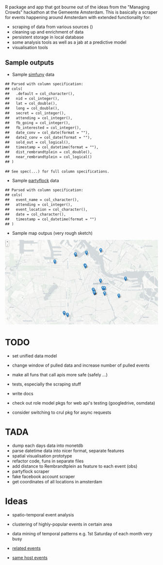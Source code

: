 R package and app that got bourne out of the ideas from the "Managing Crowds" hackathon at the Gemeente Amsterdam. This is basically a scraper for events happening around Amsterdam with extended functionality for:

-   scraping of data from various sources ()
-   cleaning up and enrichment of data
-   persistent storage in local database
-   some analysis tools as well as a jab at a predictive model
-   visualisation tools

Sample outputs
--------------

-   Sample [simfuny](http://simfuny.com/) data

<!-- -->

    ## Parsed with column specification:
    ## cols(
    ##   .default = col_character(),
    ##   nid = col_integer(),
    ##   lat = col_double(),
    ##   long = col_double(),
    ##   secret = col_integer(),
    ##   attending = col_integer(),
    ##   fb_going = col_integer(),
    ##   fb_interested = col_integer(),
    ##   date_conv = col_date(format = ""),
    ##   date2_conv = col_date(format = ""),
    ##   sold_out = col_logical(),
    ##   timestamp = col_datetime(format = ""),
    ##   dist_rembrandtplein = col_double(),
    ##   near_rembrandtplein = col_logical()
    ## )

    ## See spec(...) for full column specifications.

<!--html_preserve-->

<script type="application/json" data-for="htmlwidget-aa13f68c4c45b55cf35d">{"x":{"filter":"none","data":[["1","2","3","4","5","6","7","8","9","10"],["Solstice Festival 2017","Official After Party Awakenings Festival - Saturday (SOLD OUT)","Last minute: Vunzige Deuntjes At The Beach - Whoosah","BLAST DEM BEATZ, Amsterdam","Froluck Festival","DeepHouse Injection Local Heroes","Playground - Girls Love DJ's, Geza Weisz &amp; more - AIR Amsterdam","1 jaar Ondersteboven","JIGGY x Neptunes vs Timbaland x Zaterdag 24 juni x Bitterzoet","VBX Summerseries w/ Lamache, Makcim, Reiss, Herra + more tba"],[66989,111393,113285,90417,94883,108963,111199,100699,107705,104983],["http://api.simfuny.com/sites/default/files/photo/events/15895656_1272531012786388_5048735231400931615_o_0.jpg","http://api.simfuny.com/sites/default/files/photo/events/19113915_1252454411543704_9161799471844597684_n_0.jpg","http://api.simfuny.com/sites/default/files/photo/events/19247802_1385427731576751_8025315936222131220_n.jpg","http://api.simfuny.com/sites/default/files/photo/events/17880015_1430787306971389_8614946080905047345_o_0.jpg","http://api.simfuny.com/sites/default/files/photo/events/17917179_1401647759858361_4885522083845619718_o_0.jpg","http://api.simfuny.com/sites/default/files/photo/events/18559008_465583720457823_2885231499379063110_o_0.jpg","http://api.simfuny.com/sites/default/files/photo/events/19144061_451265761906465_700762667113866850_o.jpg","http://api.simfuny.com/sites/default/files/photo/events/18238868_1907959472756120_8077760870680434805_o.jpg","http://api.simfuny.com/sites/default/files/photo/events/18738979_1128781487227168_1607161927095219609_o.jpg","http://api.simfuny.com/sites/default/files/photo/events/18559012_1544341288940388_255380710848693236_o_0.jpg"],["Ruigoord 76","Paradiso Amsterdam","Whoosah Beachclub","AIR Amsterdam","Amsterdam Roest","VLLA","AIR Amsterdam","Canvas","Bitterzoet","BRET"],[52.44436753,52.36228,52.121140120608,52.36611,52.372049060304,52.36349,52.366242406087,52.35378,52.37736,52.389967027416],[4.82896868,4.8839499,4.2926500484975,4.89945,4.9266815185547,4.835,4.8990085489949,4.91194,4.89414,4.8368167877197],[0,0,0,0,0,0,0,0,0,0],[1706,591,389,367,257,210,203,198,196,184],["http://simfuny.com/event/66989/solstice-festival-2017","http://simfuny.com/event/111393/official-after-party-awakenings-festival-saturday-sold-out","http://simfuny.com/event/113285/last-minute-vunzige-deuntjes-at-the-beach-whoosah","http://simfuny.com/event/90417/blast-dem-beatz-amsterdam","http://simfuny.com/event/94883/froluck-festival","http://simfuny.com/event/108963/deephouse-injection-local-heroes","http://simfuny.com/event/111199/playground-girls-love-dj-s-geza-weisz-more-air-amsterdam","http://simfuny.com/event/100699/1-jaar-ondersteboven","http://simfuny.com/event/107705/jiggy-x-neptunes-vs-timbaland-x-zaterdag-24-juni-x-bitterzoet","http://simfuny.com/event/104983/vbx-summerseries-w-lamache-makcim-reiss-herra-more-tba"],["https://www.facebook.com/events/604130049795847","https://www.facebook.com/events/1493465287363922","https://www.facebook.com/events/1345309678917690","https://www.facebook.com/events/385583831803951","https://www.facebook.com/events/283737608748138","https://www.facebook.com/events/1279193918865678","https://www.facebook.com/events/789674351195661","https://www.facebook.com/events/305547306526066","https://www.facebook.com/events/435366913505455","https://www.facebook.com/events/262855727516262"],[1600,631,558,null,274,null,228,220,229,291],[6200,894,1400,null,1200,null,238,295,463,540],["Sat","Sat","Sat","Sat","Sat","Sat","Sat","Sat","Sat","Sat"],["Sun","Sun","Sun","Sun","Sun","Sun","Sun","Sun","Sun","Sun"],["2017-06-24","2017-06-24","2017-06-24","2017-06-24","2017-06-24","2017-06-24","2017-06-24","2017-06-24","2017-06-24","2017-06-24"],["2017-06-25","2017-06-25","2017-06-25","2017-06-25","2017-06-25","2017-06-25","2017-06-25","2017-06-25","2017-06-25","2017-06-25"],[false,true,false,false,false,false,false,false,false,false],["2017-06-25T01:03:48Z","2017-06-25T01:03:48Z","2017-06-25T01:03:48Z","2017-06-25T01:03:48Z","2017-06-25T01:03:48Z","2017-06-25T01:03:48Z","2017-06-25T01:03:48Z","2017-06-25T01:03:48Z","2017-06-25T01:03:48Z","2017-06-25T01:03:48Z"],[9468.88508684362,546.430777184368,48972.4770786216,0,1901.21654127266,3595.97465741173,0,1508.76480024593,1105.55618684188,4300.87978895628],[false,false,false,true,false,false,true,false,false,false]],"container":"<table class=\"display\">\n  <thead>\n    <tr>\n      <th> <\/th>\n      <th>title<\/th>\n      <th>nid<\/th>\n      <th>img<\/th>\n      <th>location<\/th>\n      <th>lat<\/th>\n      <th>long<\/th>\n      <th>secret<\/th>\n      <th>attending<\/th>\n      <th>event_link<\/th>\n      <th>fb_link<\/th>\n      <th>fb_going<\/th>\n      <th>fb_interested<\/th>\n      <th>date_wday<\/th>\n      <th>date2_wday<\/th>\n      <th>date_conv<\/th>\n      <th>date2_conv<\/th>\n      <th>sold_out<\/th>\n      <th>timestamp<\/th>\n      <th>dist_rembrandtplein<\/th>\n      <th>near_rembrandtplein<\/th>\n    <\/tr>\n  <\/thead>\n<\/table>","options":{"columnDefs":[{"className":"dt-right","targets":[2,5,6,7,8,11,12,19]},{"orderable":false,"targets":0}],"order":[],"autoWidth":false,"orderClasses":false}},"evals":[],"jsHooks":[]}</script>
<!--/html_preserve-->
-   Sample [partyflock](http://partyflock.nl/) data

<!-- -->

    ## Parsed with column specification:
    ## cols(
    ##   event_name = col_character(),
    ##   attending = col_integer(),
    ##   event_location = col_character(),
    ##   date = col_character(),
    ##   timestamp = col_datetime(format = "")
    ## )

<!--html_preserve-->

<script type="application/json" data-for="htmlwidget-4be24cf5bd7380b35668">{"x":{"filter":"none","data":[["1","2","3","4","5","6","7","8","9","10"],["3x NYX","Bongo's Bingo","Claire &amp; Late Night Burners","Contact","Curated By Lenzman","De Nacht van NieuwLicht","De School","Encore · Red Bull 3Style Afterparty","Filth On Acid","Fuego · Back to Old School"],[394,142,135,31,674,432,504,20,331,169],["NYX","Panama","Claire","OT301","Paradiso","Ruigoord","De School","Melkweg","De Marktkantine","Bitterzoet"],["16 september 2017","16 september 2017","16 september 2017","16 september 2017","16 september 2017","16 september 2017","16 september 2017","16 september 2017","16 september 2017","16 september 2017"],["2017-09-16T01:22:47Z","2017-09-16T01:22:47Z","2017-09-16T01:22:47Z","2017-09-16T01:22:47Z","2017-09-16T01:22:47Z","2017-09-16T01:22:47Z","2017-09-16T01:22:47Z","2017-09-16T01:22:47Z","2017-09-16T01:22:47Z","2017-09-16T01:22:47Z"]],"container":"<table class=\"display\">\n  <thead>\n    <tr>\n      <th> <\/th>\n      <th>event_name<\/th>\n      <th>attending<\/th>\n      <th>event_location<\/th>\n      <th>date<\/th>\n      <th>timestamp<\/th>\n    <\/tr>\n  <\/thead>\n<\/table>","options":{"columnDefs":[{"className":"dt-right","targets":2},{"orderable":false,"targets":0}],"order":[],"autoWidth":false,"orderClasses":false}},"evals":[],"jsHooks":[]}</script>
<!--/html_preserve-->
-   Sample map outpus (very rough sketch)

![](sample_map.png)

TODO
====

-   set unified data model
-   change window of pulled data and increase number of pulled events
-   make all funs that call apis more safe (safely ...)
-   tests, especially the scraping stuff
-   write docs

-   check out role model pkgs for web api's testing (googledrive, osmdata)
-   consider switching to crul pkg for async requests

TADA
====

-   dump each days data into monetdb
-   parse datetime data into nicer format, separate features
-   spatial visualisation prototype
-   refactor code, funs in separate files
-   add distance to Rembrandtplein as feature to each event (obs)
-   partyflock scraper
-   fake facebook account scraper
-   get coordinates of all locations in amsterdam

Ideas
=====

-   spatio-temporal event analysis
-   clustering of highly-popular events in certain area
-   data mining of temporal patterns e.g. 1st Saturday of each month very busy

-   [related events](http://api.simfuny.com/app/api/2_0/event?callback=__ng_jsonp__.__req1.finished&nid=127311)
-   [same host events](http://api.simfuny.com/app/api/2_0/events/host?callback=__ng_jsonp__.__req1.finished&hostid=50501&eventid=127311)
